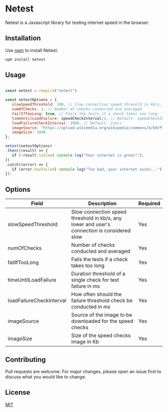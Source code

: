 # Netest

Netest is a Javascript library for testing internet speed in the browser.


## Installation

Use [npm](https://pip.pypa.io/en/stable/) to install Netest.

```bash
npm install netest
```


## Usage

```javascript

const netest = require("netest")

const netestOptions = {
   slowSpeedThreshold: 100, // Slow connection speed thresold in kb/s, any lower and user's connection is considered slow
   numOfChecks: 3, // Number of checks conducted and averaged
   failIfTooLong: true, // Fails the tests if a check takes too long 
   timeUntilLoadFailure: speedCheckInterval/3, // Default: speedCheckInterval/numOfChecks
   loadFailureCheckInterval: 2000, // Default: 2secs
   imageSource: "https://upload.wikimedia.org/wikipedia/commons/b/b9/Pizigani_1367_Chart_1MB.jpg",
   imageSize: 1040
};

netest(netestOptions)
.then((result) => {
   if (!result.isSlow) console.log("Your internet is great!");
})
.catch((error) => {
   if (error.hasFailed) console.log("Too bad, your internet sucks...")
});

```


## Options
| Field                    | Description                                                                                 | Required |
|--------------------------|---------------------------------------------------------------------------------------------|----------|
| slowSpeedThreshold       | Slow connection speed threshold in kb/s, any lower and user's connection is considered slow | Yes      |
| numOfChecks              | Number of checks conducted and averaged                                                     | Yes      |
| failIfTooLong            | Fails the tests if a check takes too long                                                   | Yes      |
| timeUntilLoadFailure     | Duration threshold of a single check for test failure in ms                                 | Yes      |
| loadFailureCheckInterval | How often should the failure threshold check be conducted in ms                             | Yes      |
| imageSource              | Source of the image to be downloaded for the speed checks                                   | Yes      |
| imageSize                | Size of the speed checks image in Kb                                                        | Yes      |


## Contributing
Pull requests are welcome. For major changes, please open an issue first to discuss what you would like to change.


## License
[MIT](https://choosealicense.com/licenses/mit/)
